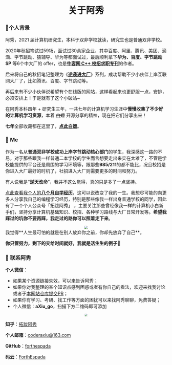 <h1 align="center">关于阿秀</h1>

### **🎉个人背景**

阿秀，2021 届计算机研究生，本科于双非学校就读，研究生也是普通双非学校。

2020年秋招笔试过59场，面试过30余家企业，其中百度、阿里、腾讯、美团、滴滴、字节跳动、猿辅导、华为等都面试过，最后顺利拿下**华为、百度、字节跳动SP** 等6个中大厂的 offer，也是[**牛客网 C++ 校招求职专刊**](https://www.nowcoder.com/tutorial/10043/index)的作者。

后来将自己的秋招笔记整理为《[**逆袭进大厂**](https://mp.weixin.qq.com/mp/appmsgalbum?__biz=Mzg2MDU0ODM3MA==&action=getalbum&album_id=1728595536544366595&uin=&key=&devicetype=Windows+10+x64&version=6302019a&lang=zh_CN&ascene=7&fontgear=2)》系列，成功帮助不少小伙伴上岸互联网大厂了，比如腾讯、百度、字节跳动等。

再后来有不少小伙伴说希望有个在线版的网站，这样看起来也更舒服一点，安排，必须安排上！于是就有了这个小破站~

在阿秀本科四年 + 研究生三年，一共七年的计算机学习生涯中**慢慢收集了不少好的计算机学习资源**，本着 ~~白嫖~~ 开源分享的精神，现在把它们分享出来！

**七年**全部收藏都在这里了，[**点此白嫖**](Doc/免费资源/Download.md)。

### 🐼 Me

作为一名从**普通双非学校成功上岸字节跳动核心部门**的学生，我深感这一路的不易，对于那些跟我一样普通二本学校的学生而言想要走出来实在太难了，不管是学校能提供的平台还是周围的学习环境等，跟那些**985/211**的都不能比，况且校招是你进入大厂最好的时机了，社招进入大厂则需要更多的时间和努力。

有人说我是“**逆天改命**”，我并不这么觉得，真的只是多了一点坚持。

[点此查看我个人的**八个月自学经历**](https://mp.weixin.qq.com/s/vSzbITIYEVQNE1LgIzmPJg)，这可以说改变了我的一生。我想尽可能的向更多人分享我自己的编程学习经历，特别是那些像我一样出身普通学校的同学，因此有了一个个人公众号「拓跋阿秀」 ，主要关注那些曾经像我一样的计算机小白新手们，坚持分享计算机基础知识、校招、各种学习路线与大厂日常开发等。**希望我踩过的坑你不要再踩，我走过的路你可以照着走下来**。 

<div align="center">
    <img src="https://cdn.jsdelivr.net/gh/forthespada/mediaImage2@3.8/202105/进大厂公众号.png" style="zoom:65%;" />
</div>
我觉得**人生最可怕的就是在别人放弃你之前，你却先放弃了自己**。

**你只管努力，剩下的交给时间就好，我就是活生生的例子💖**

### 💌 联系阿秀

**个人微信**：

- 如果某个资源链接失效，可以来告诉阿秀；
- 如果你对我整理的某个知识点感到困惑或者有你自己的看法，欢迎来找我讨论或者于[本网站仓库提交PR](https://github.com/forthespada/InterviewGuide/issues)；
- 如果你有学习、考研、找工作等方面的困扰可以来找阿秀聊聊，免费答疑；
- 个人微信：**aXiu_go**，扫描下方二维码即可添加

<div align="center">
    <img src="https://cdn.jsdelivr.net/gh/forthespada/mediaImage2@1.3/202103/%E9%98%BF%E7%A7%80%E4%B8%AA%E4%BA%BA%E5%BE%AE%E4%BF%A1%E6%97%A0%E6%B1%89%E5%AD%972.png" style="zoom:50%;" />
</div>

**知乎**：[拓跋阿秀](https://www.zhihu.com/people/tuo-ba-a-xiu)

**个人邮箱**：coderaxiu@163.com

**GitHub**：[forthespada](https://github.com/forthespada)

**码云**：[ForthEspada](https://gitee.com/ForthEspada)





